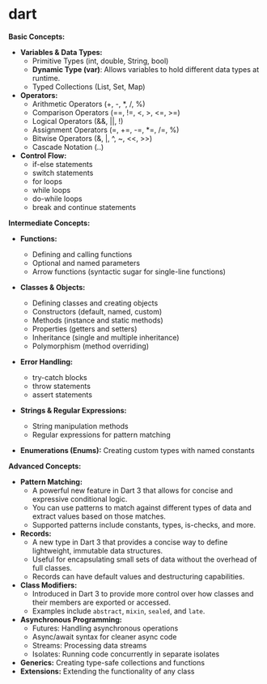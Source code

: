 # dart

**Basic Concepts:**

* **Variables & Data Types:**
  * Primitive Types (int, double, String, bool)
  * **Dynamic Type (var)**: Allows variables to hold different data types at runtime.
  * Typed Collections (List, Set, Map)
* **Operators:**
  * Arithmetic Operators (+, -, *, /, %)
  * Comparison Operators (==, !=, <, >, <=, >=)
  * Logical Operators (&&, ||, !)
  * Assignment Operators (=, +=, -=, *=, /=, %)
  * Bitwise Operators (&, |, ^, ~, <<, >>)
  * Cascade Notation (..)
* **Control Flow:**
  * if-else statements
  * switch statements
  * for loops
  * while loops
  * do-while loops
  * break and continue statements

**Intermediate Concepts:**

* **Functions:**
  * Defining and calling functions
  * Optional and named parameters
  * Arrow functions (syntactic sugar for single-line functions)
* **Classes & Objects:**
  * Defining classes and creating objects
  * Constructors (default, named, custom)
  * Methods (instance and static methods)
  * Properties (getters and setters)
  * Inheritance (single and multiple inheritance)
  * Polymorphism (method overriding)
* **Error Handling:**
  * try-catch blocks
  * throw statements
  * assert statements
* **Strings & Regular Expressions:**
  * String manipulation methods
  * Regular expressions for pattern matching

* **Enumerations (Enums):** Creating custom types with named constants

**Advanced Concepts:**

* **Pattern Matching:**
  * A powerful new feature in Dart 3 that allows for concise and expressive conditional logic.
  * You can use patterns to match against different types of data and extract values based on those matches.
  * Supported patterns include constants, types, is-checks, and more.
* **Records:**
  * A new type in Dart 3 that provides a concise way to define lightweight, immutable data structures.
  * Useful for encapsulating small sets of data without the overhead of full classes.
  * Records can have default values and destructuring capabilities.
* **Class Modifiers:**
  * Introduced in Dart 3 to provide more control over how classes and their members are exported or accessed.
  * Examples include `abstract`, `mixin`, `sealed`, and `late`.
* **Asynchronous Programming:**
  * Futures: Handling asynchronous operations
  * Async/await syntax for cleaner async code
  * Streams: Processing data streams
  * Isolates: Running code concurrently in separate isolates
* **Generics:** Creating type-safe collections and functions
* **Extensions:** Extending the functionality of any class